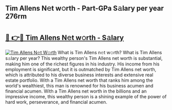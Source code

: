 ## Tim Allens N𝚎t w𝚘rth - Part-GPa S𝚊lary per year 276rm

# <h2><a href="http://gc3htl.nevu.top/?p=Tim+Allens">🔗 👉🔴 Tim Allens N𝚎t w𝚘rth - S𝚊lary</a></h2>

[![Tim Allens N𝚎t W𝚘rth](https://i.imgur.com/Oavwk0R.jpeg)](http://gc3htl.nevu.top/?p=Tim+Allens)
What is Tim Allens n𝚎t w𝚘rth? What is Tim Allens s𝚊lary per year?
This wealthy person's Tim Allens net worth is substantial, making him one of the richest figures in his industry. His income from his employment is significant, but it is outmatched by Tim Allens net worth, which is attributed to his diverse business interests and extensive real estate portfolio. With a Tim Allens net worth that ranks him among the world's wealthiest, this man is renowned for his business acumen and financial acumen. With a Tim Allens net worth in the billions and an impressive income, this wealthy person is a shining example of the power of hard work, perseverance, and financial acumen.
